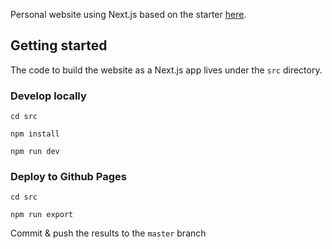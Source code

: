 Personal website using Next.js based on the starter [here](https://github.com/vercel/next-learn-starter/tree/master/demo).

## Getting started

The code to build the website as a Next.js app lives under the `src` directory.

### Develop locally

```
cd src
```

```
npm install
```

```
npm run dev
```

### Deploy to Github Pages

```
cd src
```

```
npm run export
```

Commit & push the results to the `master` branch
